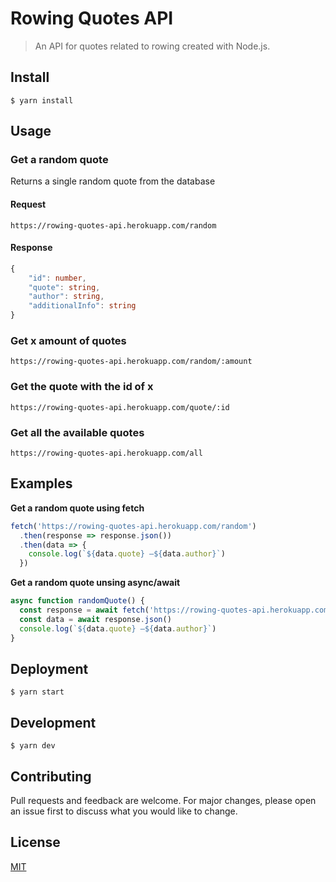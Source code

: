 # Rowing Quotes API

> An API for quotes related to rowing created with Node.js.

## Install

```console
$ yarn install
```

## Usage

### Get a random quote

Returns a single random quote from the database

#### Request
```http
https://rowing-quotes-api.herokuapp.com/random
```
#### Response
```ts
{
    "id": number,
    "quote": string,
    "author": string,
    "additionalInfo": string
}
```

### Get x amount of quotes
```http
https://rowing-quotes-api.herokuapp.com/random/:amount
```

### Get the quote with the id of x
```http
https://rowing-quotes-api.herokuapp.com/quote/:id
```

### Get all the available quotes
```http
https://rowing-quotes-api.herokuapp.com/all
```


## Examples

**Get a random quote using fetch**

```js
fetch('https://rowing-quotes-api.herokuapp.com/random')
  .then(response => response.json())
  .then(data => {
    console.log(`${data.quote} —${data.author}`)
  })
```

**Get a random quote unsing async/await**

```js
async function randomQuote() {
  const response = await fetch('https://rowing-quotes-api.herokuapp.com/random')
  const data = await response.json()
  console.log(`${data.quote} —${data.author}`)
}
```

## Deployment

```console
$ yarn start
```

## Development

```console
$ yarn dev
```

## Contributing

Pull requests and feedback are welcome. For major changes, please open an issue first to discuss what you would like to change.

## License

[MIT]([https://github.com/vincentdoerig/rowing-quotes-api/blob/master/LICENSE])
